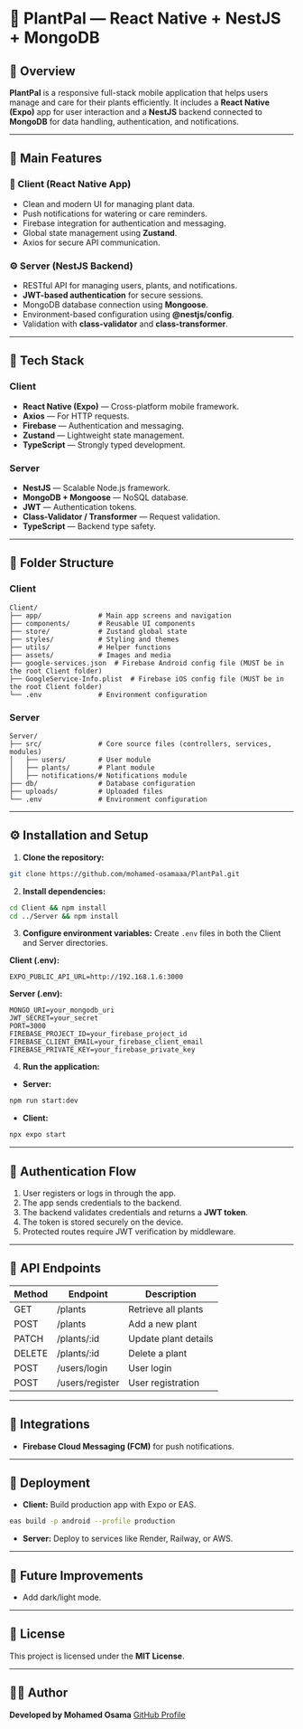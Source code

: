 # 🌿 PlantPal — React Native + NestJS + MongoDB

## 📘 Overview

**PlantPal** is a responsive full-stack mobile application that helps users manage and care for their plants efficiently. It includes a **React Native (Expo)** app for user interaction and a **NestJS** backend connected to **MongoDB** for data handling, authentication, and notifications.

---

## 🚀 Main Features

### 🌱 Client (React Native App)

* Clean and modern UI for managing plant data.
* Push notifications for watering or care reminders.
* Firebase integration for authentication and messaging.
* Global state management using **Zustand**.
* Axios for secure API communication.

### ⚙️ Server (NestJS Backend)

* RESTful API for managing users, plants, and notifications.
* **JWT-based authentication** for secure sessions.
* MongoDB database connection using **Mongoose**.
* Environment-based configuration using **@nestjs/config**.
* Validation with **class-validator** and **class-transformer**.

---

## 🧩 Tech Stack

### Client

* **React Native (Expo)** — Cross-platform mobile framework.
* **Axios** — For HTTP requests.
* **Firebase** — Authentication and messaging.
* **Zustand** — Lightweight state management.
* **TypeScript** — Strongly typed development.

### Server

* **NestJS** — Scalable Node.js framework.
* **MongoDB + Mongoose** — NoSQL database.
* **JWT** — Authentication tokens.
* **Class-Validator / Transformer** — Request validation.
* **TypeScript** — Backend type safety.

---

## 📂 Folder Structure

### Client

```
Client/
├── app/              # Main app screens and navigation
├── components/       # Reusable UI components
├── store/            # Zustand global state
├── styles/           # Styling and themes
├── utils/            # Helper functions
├── assets/           # Images and media
├── google-services.json  # Firebase Android config file (MUST be in the root Client folder)
├── GoogleService-Info.plist  # Firebase iOS config file (MUST be in the root Client folder)
└── .env              # Environment configuration
```

### Server

```
Server/
├── src/              # Core source files (controllers, services, modules)
│   ├── users/        # User module
│   ├── plants/       # Plant module
│   ├── notifications/# Notifications module
├── db/               # Database configuration
├── uploads/          # Uploaded files
└── .env              # Environment configuration
```

---

## ⚙️ Installation and Setup

1. **Clone the repository:**

```bash
git clone https://github.com/mohamed-osamaaa/PlantPal.git
```

2. **Install dependencies:**

```bash
cd Client && npm install
cd ../Server && npm install
```

3. **Configure environment variables:**
   Create `.env` files in both the Client and Server directories.

**Client (.env):**

```env
EXPO_PUBLIC_API_URL=http://192.168.1.6:3000
```

**Server (.env):**

```env
MONGO_URI=your_mongodb_uri
JWT_SECRET=your_secret
PORT=3000
FIREBASE_PROJECT_ID=your_firebase_project_id
FIREBASE_CLIENT_EMAIL=your_firebase_client_email
FIREBASE_PRIVATE_KEY=your_firebase_private_key
```

4. **Run the application:**

* **Server:**

```bash
npm run start:dev
```

* **Client:**

```bash
npx expo start
```

---

## 🔐 Authentication Flow

1. User registers or logs in through the app.
2. The app sends credentials to the backend.
3. The backend validates credentials and returns a **JWT token**.
4. The token is stored securely on the device.
5. Protected routes require JWT verification by middleware.

---

## 📡 API Endpoints

| Method | Endpoint        | Description          |
| ------ | --------------  | -------------------- |
| GET    | /plants         | Retrieve all plants  |
| POST   | /plants         | Add a new plant      |
| PATCH  | /plants/:id     | Update plant details |
| DELETE | /plants/:id     | Delete a plant       |
| POST   | /users/login    | User login           |
| POST   | /users/register | User registration    |

---

## 🔔 Integrations

* **Firebase Cloud Messaging (FCM)** for push notifications.

---

## 🚢 Deployment

* **Client:** Build production app with Expo or EAS.

```bash
eas build -p android --profile production
```

* **Server:** Deploy to services like Render, Railway, or AWS.

---

## 🔮 Future Improvements

* Add dark/light mode.

---

## 🧾 License

This project is licensed under the **MIT License**.

---

## 👨‍💻 Author

**Developed by Mohamed Osama**
[GitHub Profile](https://github.com/mohamed-osamaaa)
